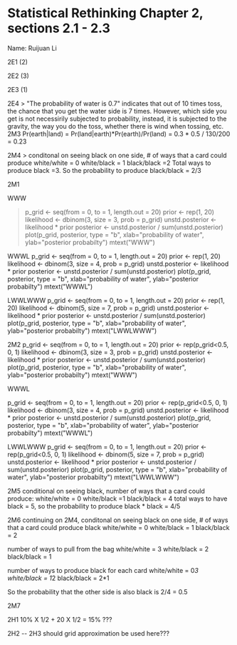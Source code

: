 # Statistical Rethinking Chapter 2, sections 2.1 - 2.3

Name: Ruijuan Li        

2E1 (2)

2E2 (3)

2E3 (1)

2E4 > "The probability of water is 0.7" indicates that out of 10 times toss, the chance that you get the water side is 7 times. However, which side you get is not necessirily subjected to probability, instead, it is subjected to the gravity, the way you do the toss, whether there is wind when tossing, etc. 
2M3 Pr(earth|land) = Pr(land|earth)*Pr(earth)/Pr(land) = 0.3 * 0.5 / 130/200 = 0.23

2M4 > conditonal on seeing black on one side, # of ways that a card could produce
    white/white = 0
    white/black = 1
    black/black =2
    Total ways to produce black =3. So the probability to produce black/black = 2/3

2M1

WWW 
> p_grid <- seq(from = 0, to = 1, length.out = 20)
> prior <- rep(1, 20)
> likelihood <- dbinom(3, size = 3, prob = p_grid)
> unstd.posterior <- likelihood * prior
> posterior <- unstd.posterior / sum(unstd.posterior)
> plot(p_grid, posterior, type = "b", 
> xlab="probability of water", ylab="posterior probabilty")
> mtext("WWW")

WWWL
p_grid <- seq(from = 0, to = 1, length.out = 20)
prior <- rep(1, 20)
likelihood <- dbinom(3, size = 4, prob = p_grid)
unstd.posterior <- likelihood * prior
posterior <- unstd.posterior / sum(unstd.posterior)
plot(p_grid, posterior, type = "b", 
xlab="probability of water", ylab="posterior probabilty")
mtext("WWWL")

LWWLWWW
p_grid <- seq(from = 0, to = 1, length.out = 20)
prior <- rep(1, 20)
likelihood <- dbinom(5, size = 7, prob = p_grid)
unstd.posterior <- likelihood * prior
posterior <- unstd.posterior / sum(unstd.posterior)
plot(p_grid, posterior, type = "b", 
xlab="probability of water", ylab="posterior probabilty")
mtext("LWWLWWW")

2M2
p_grid <- seq(from = 0, to = 1, length.out = 20)
prior <- rep(p_grid<0.5, 0, 1)
likelihood <- dbinom(3, size = 3, prob = p_grid)
unstd.posterior <- likelihood * prior
posterior <- unstd.posterior / sum(unstd.posterior)
plot(p_grid, posterior, type = "b", 
xlab="probability of water", ylab="posterior probabilty")
mtext("WWW")


WWWL

p_grid <- seq(from = 0, to = 1, length.out = 20)
prior <- rep(p_grid<0.5, 0, 1)
likelihood <- dbinom(3, size = 4, prob = p_grid)
unstd.posterior <- likelihood * prior
posterior <- unstd.posterior / sum(unstd.posterior)
plot(p_grid, posterior, type = "b", 
xlab="probability of water", ylab="posterior probabilty")
mtext("WWWL")

LWWLWWW
p_grid <- seq(from = 0, to = 1, length.out = 20)
prior <- rep(p_grid<0.5, 0, 1)
likelihood <- dbinom(5, size = 7, prob = p_grid)
unstd.posterior <- likelihood * prior
posterior <- unstd.posterior / sum(unstd.posterior)
plot(p_grid, posterior, type = "b", 
xlab="probability of water", ylab="posterior probabilty")
mtext("LWWLWWW")

2M5
conditional on seeing black, number of ways that a card could produce:
white/white = 0
white/black =1
black/black = 4
total ways to have black = 5, so the probability to produce black * black = 4/5

2M6
continuing on 2M4, 
conditonal on seeing black on one side, # of ways that a card could produce black
white/white = 0
white/black = 1
black/black = 2

number of ways to pull from the bag
white/white = 3
white/black = 2
black/black = 1

number of ways to produce black for each card 
white/white = 0*3
white/black = 1*2
black/black = 2*1

So the probability that the other side is also black is 2/4 = 0.5

2M7

2H1 
10% X 1/2 + 20 X 1/2 = 15% ???

2H2 -- 2H3 
should grid approximation be used here??? 




































